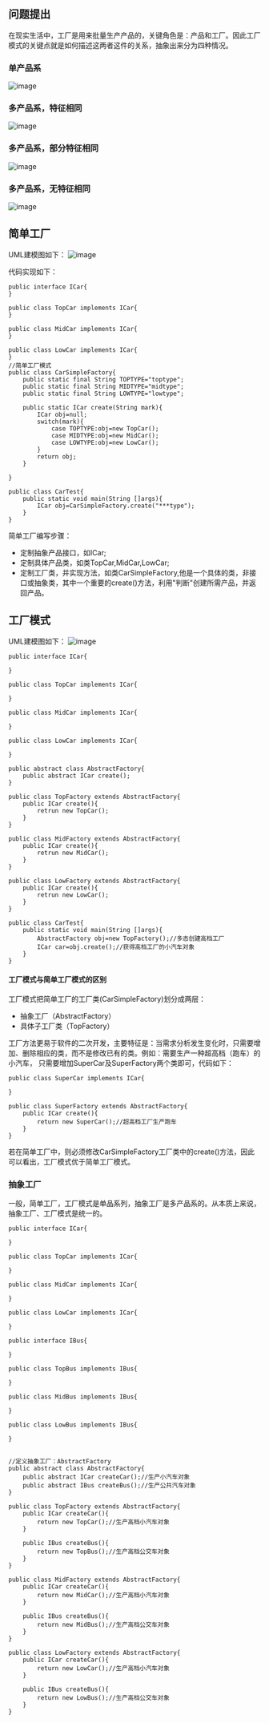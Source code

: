 ## 问题提出
在现实生活中，工厂是用来批量生产产品的，关键角色是：产品和工厂。因此工厂模式的关键点就是如何描述这两者这件的关系，抽象出来分为四种情况。
### 单产品系 
![image](https://xuxingfan.github.io/DesignPattern/factory-1.png)
### 多产品系，特征相同
![image](https://xuxingfan.github.io/DesignPattern/factory-2.png)
### 多产品系，部分特征相同
![image](https://xuxingfan.github.io/DesignPattern/factory-3.png)
### 多产品系，无特征相同
![image](https://xuxingfan.github.io/DesignPattern/factory-4.png)

## 简单工厂
UML建模图如下：
![image](https://xuxingfan.github.io/DesignPattern/UML.png)

代码实现如下：

```
public interface ICar{
}

public class TopCar implements ICar{ 
}

public class MidCar implements ICar{ 
}

public class LowCar implements ICar{ 
}
//简单工厂模式
public class CarSimpleFactory{
    public static final String TOPTYPE="toptype";
    public static final String MIDTYPE="midtype";
    public static final String LOWTYPE="lowtype";
    
    public static ICar create(String mark){
        ICar obj=null;
        switch(mark){
            case TOPTYPE:obj=new TopCar();
            case MIDTYPE:obj=new MidCar();
            case LOWTYPE:obj=new LowCar();
        }
        return obj;
    }
    
}

public class CarTest{
    public static void main(String []args){
        ICar obj=CarSimpleFactory.create("***type");
    }
}
```

简单工厂编写步骤：

- 定制抽象产品接口，如ICar;
- 定制具体产品类，如类TopCar,MidCar,LowCar;
- 定制工厂类，并实现方法，如类CarSimpleFactory,他是一个具体的类，非接口或抽象类，其中一个重要的create()方法，利用"判断"创建所需产品，并返回产品。
## 工厂模式
UML建模图如下：
![image](https://xuxingfan.github.io/DesignPattern/factory_uml2.png)


```
public interface ICar{
    
}

public class TopCar implements ICar{
    
}

public class MidCar implements ICar{
    
}

public class LowCar implements ICar{
    
}

public abstract class AbstractFactory{
    public abstract ICar create();
}

public class TopFactory extends AbstractFactory{
    public ICar create(){
        retrun new TopCar();
    }
}

public class MidFactory extends AbstractFactory{
    public ICar create(){
        retrun new MidCar();
    }
}

public class LowFactory extends AbstractFactory{
    public ICar create(){
        retrun new LowCar();
    }
}

public class CarTest{
    public static void main(String []args){
        AbstractFactory obj=new TopFactory();//多态创建高档工厂
        ICar car=obj.create();//获得高档工厂的小汽车对象
    }
}
```

#### 工厂模式与简单工厂模式的区别
工厂模式把简单工厂的工厂类(CarSimpleFactory)划分成两层：
- 抽象工厂（AbstractFactory）
- 具体子工厂类（TopFactory）

工厂方法更易于软件的二次开发，主要特征是：当需求分析发生变化时，只需要增加、删除相应的类，而不是修改已有的类。例如：需要生产一种超高档（跑车）的小汽车，
只需要增加SuperCar及SuperFactory两个类即可，代码如下：

```
public class SuperCar implements ICar{
    
}

public class SuperFactory extends AbstractFactory{
    public ICar create(){
        return new SuperCar();//超高档工厂生产跑车
    }
}
```
若在简单工厂中，则必须修改CarSimpleFactory工厂类中的create()方法，因此可以看出，工厂模式优于简单工厂模式。

### 抽象工厂
一般，简单工厂，工厂模式是单品系列，抽象工厂是多产品系的。从本质上来说，抽象工厂、工厂模式是统一的。

```
public interface ICar{
    
}

public class TopCar implements ICar{
    
}

public class MidCar implements ICar{
    
}

public class LowCar implements ICar{
    
}

public interface IBus{
    
}

public class TopBus implements IBus{
    
}

public class MidBus implements IBus{
    
}

public class LowBus implements IBus{
    
}


//定义抽象工厂：AbstractFactory
public abstract class AbstractFactory{
    public abstract ICar createCar();//生产小汽车对象
    public abstract IBus createBus();//生产公共汽车对象
}

public class TopFactory extends AbstractFactory{
    public ICar createCar(){
        return new TopCar();//生产高档小汽车对象
    }
    
    public IBus createBus(){
        return new TopBus();//生产高档公交车对象
    }
}

public class MidFactory extends AbstractFactory{
    public ICar createCar(){
        return new MidCar();//生产高档小汽车对象
    }
    
    public IBus createBus(){
        return new MidBus();//生产高档公交车对象
    }
}

public class LowFactory extends AbstractFactory{
    public ICar createCar(){
        return new LowCar();//生产高档小汽车对象
    }
    
    public IBus createBus(){
        return new LowBus();//生产高档公交车对象
    }
}

```




